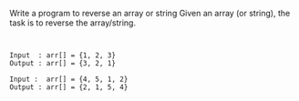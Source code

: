 Write a program to reverse an array or string
Given an array (or string), the task is to reverse the array/string.
```Examples :


Input  : arr[] = {1, 2, 3}
Output : arr[] = {3, 2, 1}

Input :  arr[] = {4, 5, 1, 2}
Output : arr[] = {2, 1, 5, 4}

